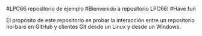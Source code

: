 ﻿#LPC66 repositorio de ejemplo 
#Bienvenido a repositorio LPC66! 
#Have fun

El propósito de este repositorio es probar la interacción entre un repositorio no-bare en GitHub y clientes Git desde un Linux y desde un Windows.
